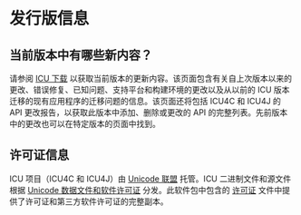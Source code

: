 # 发行版信息

## 当前版本中有哪些新内容？

请参阅 [ICU 下载](https://icu.unicode.org/download/) 以获取当前版本的更新内容。该页面包含有关自上次版本以来的更改、错误修复、已知问题、支持平台和构建环境的更改以及从以前的 ICU 版本迁移的现有应用程序的迁移问题的信息。该页面还将包括 ICU4C 和 ICU4J 的 API 更改报告，以获取此版本中添加、删除或更改的 API 的完整列表。先前版本中的更改也可以在特定版本的页面中找到。

## 许可证信息

ICU 项目（ICU4C 和 ICU4J）由 [Unicode 联盟](https://www.unicode.org/) 托管。ICU 二进制文件和源文件根据 [Unicode 数据文件和软件许可证](https://www.unicode.org/license.txt) 分发。此软件包中包含的 [许可证](../LICENSE) 文件中提供了许可证和第三方软件许可证的完整副本。
